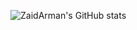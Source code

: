 ![ZaidArman's GitHub stats](https://github-readme-stats.vercel.app/api?username=ZaidArman&show_icons=true&count_private=true&include_all_commits=true&theme=radical)
